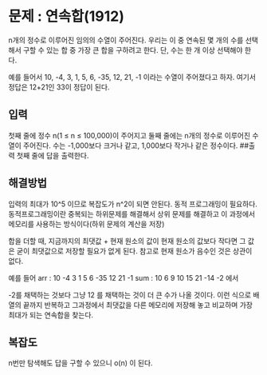 # 문제 : 연속합(1912)
n개의 정수로 이루어진 임의의 수열이 주어진다. 우리는 이 중 연속된 몇 개의 수를 선택해서 구할 수 있는 합 중 가장 큰 합을 구하려고 한다. 단, 수는 한 개 이상 선택해야 한다.

예를 들어서 10, -4, 3, 1, 5, 6, -35, 12, 21, -1 이라는 수열이 주어졌다고 하자. 여기서 정답은 12+21인 33이 정답이 된다.

## 입력
첫째 줄에 정수 n(1 ≤ n ≤ 100,000)이 주어지고 둘째 줄에는 n개의 정수로 이루어진 수열이 주어진다. 수는 -1,000보다 크거나 같고, 1,000보다 작거나 같은 정수이다.
##출력
첫째 줄에 답을 출력한다.

## 해결방법
입력의 최대가 10^5 이므로 복잡도가 n^2이 되면 안된다.
동적 프로그래밍이 필요하다.
동적프로그래밍이란 중복되는 하위문제를 해결해서 상위 문제를 해결하고
이 과정에서 메모리를 사용하는 방식이다(하위 문제의 계산을 저장)

합을 더할 때, 지금까지의 최댓값 + 현재 원소의 값이 현재 원소의 값보다 작다면 
그 값은 굳이 최댓값으로 저장할 필요가 없게 된다.
참고로 현재 원소가 음수인 것은 상관이 없다.

예를 들어 
arr : 10 -4 3 1  5  6  -35  12  21  -1
sum : 10  6 9 10 15 21 -14  -2          에서 
    
-2를 채택하는 것보다 그냥 12 를 채택하는 것이 더 큰 수가 나올 것이다.
이런 식으로 배열의 끝까지 반복하고 그과정에서 최댓값을 다른 메모리에 저장해 놓고
비교하며 가장 최대가 되는 연속합을 찾는다.

## 복잡도
n번만 탐색해도 답을 구할 수 있으니 o(n) 이 된다.


